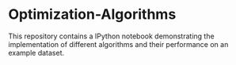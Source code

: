 # Optimization-Algorithms
This repository contains a IPython notebook demonstrating the implementation of different algorithms and their performance on an example dataset. 
